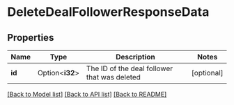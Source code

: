 # DeleteDealFollowerResponseData

## Properties

Name | Type | Description | Notes
------------ | ------------- | ------------- | -------------
**id** | Option<**i32**> | The ID of the deal follower that was deleted | [optional]

[[Back to Model list]](../README.md#documentation-for-models) [[Back to API list]](../README.md#documentation-for-api-endpoints) [[Back to README]](../README.md)


